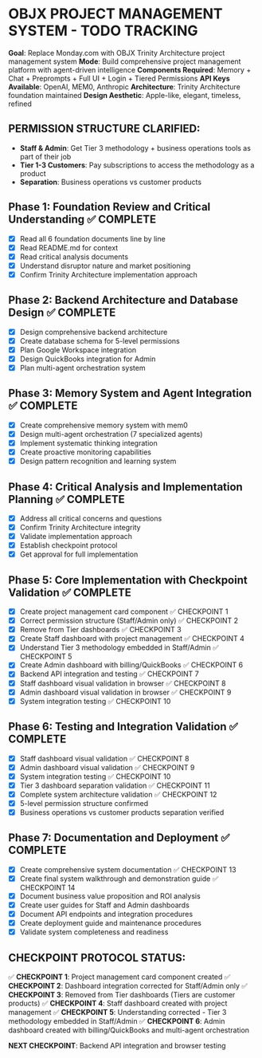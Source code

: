 # OBJX PROJECT MANAGEMENT SYSTEM - TODO TRACKING

**Goal**: Replace Monday.com with OBJX Trinity Architecture project management system
**Mode**: Build comprehensive project management platform with agent-driven intelligence
**Components Required**: Memory + Chat + Preprompts + Full UI + Login + Tiered Permissions
**API Keys Available**: OpenAI, MEM0, Anthropic
**Architecture**: Trinity Architecture foundation maintained
**Design Aesthetic**: Apple-like, elegant, timeless, refined

## PERMISSION STRUCTURE CLARIFIED:
- **Staff & Admin**: Get Tier 3 methodology + business operations tools as part of their job
- **Tier 1-3 Customers**: Pay subscriptions to access the methodology as a product
- **Separation**: Business operations vs customer products

## Phase 1: Foundation Review and Critical Understanding ✅ COMPLETE
- [x] Read all 6 foundation documents line by line
- [x] Read README.md for context
- [x] Read critical analysis documents
- [x] Understand disruptor nature and market positioning
- [x] Confirm Trinity Architecture implementation approach

## Phase 2: Backend Architecture and Database Design ✅ COMPLETE
- [x] Design comprehensive backend architecture
- [x] Create database schema for 5-level permissions
- [x] Plan Google Workspace integration
- [x] Design QuickBooks integration for Admin
- [x] Plan multi-agent orchestration system

## Phase 3: Memory System and Agent Integration ✅ COMPLETE
- [x] Create comprehensive memory system with mem0
- [x] Design multi-agent orchestration (7 specialized agents)
- [x] Implement systematic thinking integration
- [x] Create proactive monitoring capabilities
- [x] Design pattern recognition and learning system

## Phase 4: Critical Analysis and Implementation Planning ✅ COMPLETE
- [x] Address all critical concerns and questions
- [x] Confirm Trinity Architecture integrity
- [x] Validate implementation approach
- [x] Establish checkpoint protocol
- [x] Get approval for full implementation

## Phase 5: Core Implementation with Checkpoint Validation ✅ COMPLETE
- [x] Create project management card component ✅ CHECKPOINT 1
- [x] Correct permission structure (Staff/Admin only) ✅ CHECKPOINT 2  
- [x] Remove from Tier dashboards ✅ CHECKPOINT 3
- [x] Create Staff dashboard with project management ✅ CHECKPOINT 4
- [x] Understand Tier 3 methodology embedded in Staff/Admin ✅ CHECKPOINT 5
- [x] Create Admin dashboard with billing/QuickBooks ✅ CHECKPOINT 6
- [x] Backend API integration and testing ✅ CHECKPOINT 7
- [x] Staff dashboard visual validation in browser ✅ CHECKPOINT 8
- [x] Admin dashboard visual validation in browser ✅ CHECKPOINT 9
- [x] System integration testing ✅ CHECKPOINT 10

## Phase 6: Testing and Integration Validation ✅ COMPLETE
- [x] Staff dashboard visual validation ✅ CHECKPOINT 8
- [x] Admin dashboard visual validation ✅ CHECKPOINT 9  
- [x] System integration testing ✅ CHECKPOINT 10
- [x] Tier 3 dashboard separation validation ✅ CHECKPOINT 11
- [x] Complete system architecture validation ✅ CHECKPOINT 12
- [x] 5-level permission structure confirmed
- [x] Business operations vs customer products separation verified

## Phase 7: Documentation and Deployment ✅ COMPLETE
- [x] Create comprehensive system documentation ✅ CHECKPOINT 13
- [x] Create final system walkthrough and demonstration guide ✅ CHECKPOINT 14
- [x] Document business value proposition and ROI analysis
- [x] Create user guides for Staff and Admin dashboards
- [x] Document API endpoints and integration procedures
- [x] Create deployment guide and maintenance procedures
- [x] Validate system completeness and readiness

## CHECKPOINT PROTOCOL STATUS:
✅ **CHECKPOINT 1**: Project management card component created
✅ **CHECKPOINT 2**: Dashboard integration corrected for Staff/Admin only
✅ **CHECKPOINT 3**: Removed from Tier dashboards (Tiers are customer products)
✅ **CHECKPOINT 4**: Staff dashboard created with project management
✅ **CHECKPOINT 5**: Understanding corrected - Tier 3 methodology embedded in Staff/Admin
✅ **CHECKPOINT 6**: Admin dashboard created with billing/QuickBooks and multi-agent orchestration

**NEXT CHECKPOINT**: Backend API integration and browser testing

